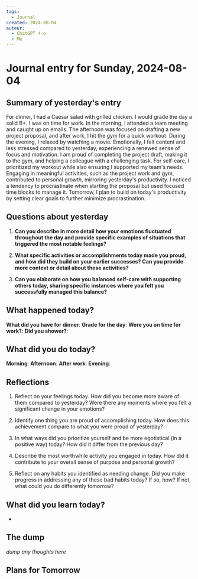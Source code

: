 ```yaml
---
tags:
  - Journal
created: 2024-08-04
auteur:
  - ChatGPT 4-o
  - Me
---
```

# Journal entry for Sunday, 2024-08-04

## Summary of yesterday's entry

For dinner, I had a Caesar salad with grilled chicken. I would grade the day a solid B+. I was on time for work. In the morning, I attended a team meeting and caught up on emails. The afternoon was focused on drafting a new project proposal, and after work, I hit the gym for a quick workout. During the evening, I relaxed by watching a movie. Emotionally, I felt content and less stressed compared to yesterday, experiencing a renewed sense of focus and motivation. I am proud of completing the project draft, making it to the gym, and helping a colleague with a challenging task. For self-care, I prioritized my workout while also ensuring I supported my team's needs. Engaging in meaningful activities, such as the project work and gym, contributed to personal growth, mirroring yesterday's productivity. I noticed a tendency to procrastinate when starting the proposal but used focused time blocks to manage it. Tomorrow, I plan to build on today's productivity by setting clear goals to further minimize procrastination.

## Questions about yesterday

1. **Can you describe in more detail how your emotions fluctuated throughout the day and provide specific examples of situations that triggered the most notable feelings?**
   
2. **What specific activities or accomplishments today made you proud, and how did they build on your earlier successes? Can you provide more context or detail about these activities?**

3. **Can you elaborate on how you balanced self-care with supporting others today, sharing specific instances where you felt you successfully managed this balance?**

## What happened today?

**What did you have for dinner**: 
**Grade for the day**: 
**Were you on time for work?**:
**Did you shower?**:

## What did you do today?

**Morning**: 
**Afternoon**: 
**After work**: 
**Evening**: 

## Reflections

1. Reflect on your feelings today. How did you become more aware of them compared to yesterday? Were there any moments where you felt a significant change in your emotions? 

2. Identify one thing you are proud of accomplishing today. How does this achievement compare to what you were proud of yesterday? 

3. In what ways did you prioritize yourself and be more egotistical (in a positive way) today? How did it differ from the previous day? 

4. Describe the most worthwhile activity you engaged in today. How did it contribute to your overall sense of purpose and personal growth? 

5. Reflect on any habits you identified as needing change. Did you make progress in addressing any of these bad habits today? If so, how? If not, what could you do differently tomorrow?

## What did you learn today?

-

## The dump
*dump any thoughts here*

## Plans for Tomorrow
